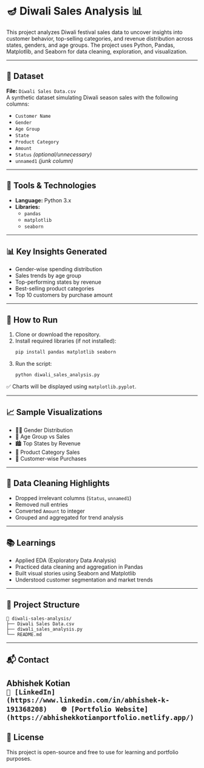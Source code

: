 
# 🪔 Diwali Sales Analysis 📊

This project analyzes Diwali festival sales data to uncover insights into customer behavior, top-selling categories, and revenue distribution across states, genders, and age groups. The project uses Python, Pandas, Matplotlib, and Seaborn for data cleaning, exploration, and visualization.

---

## 📁 Dataset

**File:** `Diwali Sales Data.csv`  
A synthetic dataset simulating Diwali season sales with the following columns:

- `Customer Name`
- `Gender`
- `Age Group`
- `State`
- `Product Category`
- `Amount`
- `Status` *(optional/unnecessary)*
- `unnamed1` *(junk column)*

---

## 🔧 Tools & Technologies

- **Language:** Python 3.x
- **Libraries:**
  - `pandas`
  - `matplotlib`
  - `seaborn`

---

## 📊 Key Insights Generated

- Gender-wise spending distribution
- Sales trends by age group
- Top-performing states by revenue
- Best-selling product categories
- Top 10 customers by purchase amount

---

## 🚀 How to Run

1. Clone or download the repository.
2. Install required libraries (if not installed):
   ```bash
   pip install pandas matplotlib seaborn
   ```
3. Run the script:
   ```bash
   python diwali_sales_analysis.py
   ```

✅ Charts will be displayed using `matplotlib.pyplot`.

---

## 📈 Sample Visualizations

- 🧍‍♂️ Gender Distribution
- 👥 Age Group vs Sales
- 🏙️ Top States by Revenue
- 🎁 Product Category Sales
- 🧾 Customer-wise Purchases

---

## 🧹 Data Cleaning Highlights

- Dropped irrelevant columns (`Status`, `unnamed1`)
- Removed null entries
- Converted `Amount` to integer
- Grouped and aggregated for trend analysis

---

## 📚 Learnings

- Applied EDA (Exploratory Data Analysis)
- Practiced data cleaning and aggregation in Pandas
- Built visual stories using Seaborn and Matplotlib
- Understood customer segmentation and market trends

---

## 📂 Project Structure

```
📁 diwali-sales-analysis/
├── Diwali Sales Data.csv
├── diwali_sales_analysis.py
└── README.md
```

---

## 📬 Contact

**Abhishek Kotian**  
```🔗 [LinkedIn](https://www.linkedin.com/in/abhishek-k-191368208)  ```
``` 🌐 [Portfolio Website](https://abhishekkotianportfolio.netlify.app/)```
---

## 📌 License

This project is open-source and free to use for learning and portfolio purposes.
